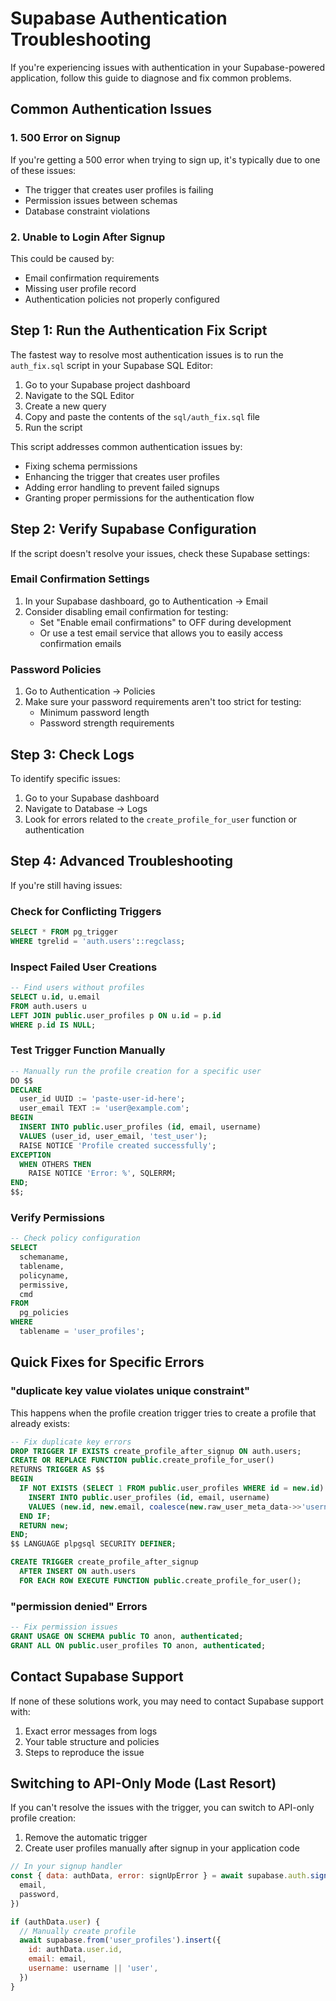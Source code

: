 # Supabase Authentication Troubleshooting

If you're experiencing issues with authentication in your Supabase-powered application, follow this guide to diagnose and fix common problems.

## Common Authentication Issues

### 1. 500 Error on Signup

If you're getting a 500 error when trying to sign up, it's typically due to one of these issues:

- The trigger that creates user profiles is failing
- Permission issues between schemas
- Database constraint violations

### 2. Unable to Login After Signup

This could be caused by:

- Email confirmation requirements
- Missing user profile record
- Authentication policies not properly configured

## Step 1: Run the Authentication Fix Script

The fastest way to resolve most authentication issues is to run the `auth_fix.sql` script in your Supabase SQL Editor:

1. Go to your Supabase project dashboard
2. Navigate to the SQL Editor
3. Create a new query
4. Copy and paste the contents of the `sql/auth_fix.sql` file
5. Run the script

This script addresses common authentication issues by:

- Fixing schema permissions
- Enhancing the trigger that creates user profiles
- Adding error handling to prevent failed signups
- Granting proper permissions for the authentication flow

## Step 2: Verify Supabase Configuration

If the script doesn't resolve your issues, check these Supabase settings:

### Email Confirmation Settings

1. In your Supabase dashboard, go to Authentication → Email
2. Consider disabling email confirmation for testing:
   - Set "Enable email confirmations" to OFF during development
   - Or use a test email service that allows you to easily access confirmation emails

### Password Policies

1. Go to Authentication → Policies
2. Make sure your password requirements aren't too strict for testing:
   - Minimum password length
   - Password strength requirements

## Step 3: Check Logs

To identify specific issues:

1. Go to your Supabase dashboard
2. Navigate to Database → Logs
3. Look for errors related to the `create_profile_for_user` function or authentication

## Step 4: Advanced Troubleshooting

If you're still having issues:

### Check for Conflicting Triggers

```sql
SELECT * FROM pg_trigger
WHERE tgrelid = 'auth.users'::regclass;
```

### Inspect Failed User Creations

```sql
-- Find users without profiles
SELECT u.id, u.email
FROM auth.users u
LEFT JOIN public.user_profiles p ON u.id = p.id
WHERE p.id IS NULL;
```

### Test Trigger Function Manually

```sql
-- Manually run the profile creation for a specific user
DO $$
DECLARE
  user_id UUID := 'paste-user-id-here';
  user_email TEXT := 'user@example.com';
BEGIN
  INSERT INTO public.user_profiles (id, email, username)
  VALUES (user_id, user_email, 'test_user');
  RAISE NOTICE 'Profile created successfully';
EXCEPTION
  WHEN OTHERS THEN
    RAISE NOTICE 'Error: %', SQLERRM;
END;
$$;
```

### Verify Permissions

```sql
-- Check policy configuration
SELECT
  schemaname,
  tablename,
  policyname,
  permissive,
  cmd
FROM
  pg_policies
WHERE
  tablename = 'user_profiles';
```

## Quick Fixes for Specific Errors

### "duplicate key value violates unique constraint"

This happens when the profile creation trigger tries to create a profile that already exists:

```sql
-- Fix duplicate key errors
DROP TRIGGER IF EXISTS create_profile_after_signup ON auth.users;
CREATE OR REPLACE FUNCTION public.create_profile_for_user()
RETURNS TRIGGER AS $$
BEGIN
  IF NOT EXISTS (SELECT 1 FROM public.user_profiles WHERE id = new.id) THEN
    INSERT INTO public.user_profiles (id, email, username)
    VALUES (new.id, new.email, coalesce(new.raw_user_meta_data->>'username', 'user'));
  END IF;
  RETURN new;
END;
$$ LANGUAGE plpgsql SECURITY DEFINER;

CREATE TRIGGER create_profile_after_signup
  AFTER INSERT ON auth.users
  FOR EACH ROW EXECUTE FUNCTION public.create_profile_for_user();
```

### "permission denied" Errors

```sql
-- Fix permission issues
GRANT USAGE ON SCHEMA public TO anon, authenticated;
GRANT ALL ON public.user_profiles TO anon, authenticated;
```

## Contact Supabase Support

If none of these solutions work, you may need to contact Supabase support with:

1. Exact error messages from logs
2. Your table structure and policies
3. Steps to reproduce the issue

## Switching to API-Only Mode (Last Resort)

If you can't resolve the issues with the trigger, you can switch to API-only profile creation:

1. Remove the automatic trigger
2. Create user profiles manually after signup in your application code

```js
// In your signup handler
const { data: authData, error: signUpError } = await supabase.auth.signUp({
  email,
  password,
})

if (authData.user) {
  // Manually create profile
  await supabase.from('user_profiles').insert({
    id: authData.user.id,
    email: email,
    username: username || 'user',
  })
}
```
